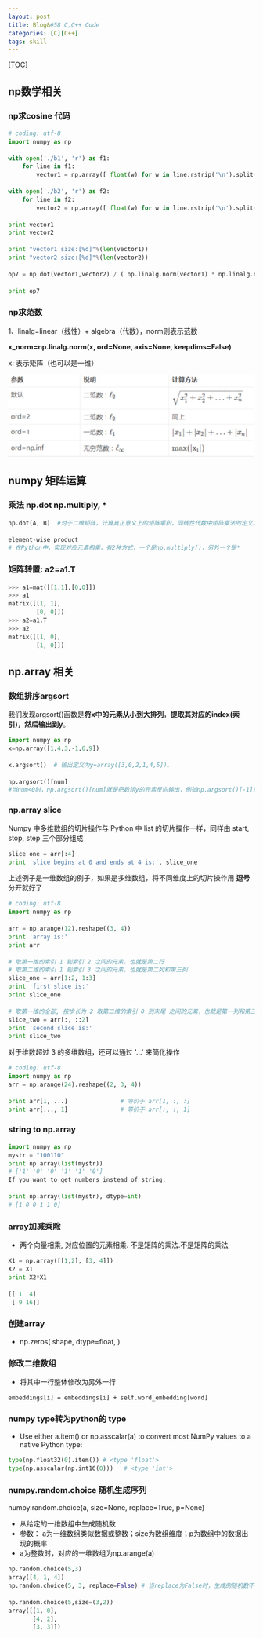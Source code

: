 ```yaml
---
layout: post
title: Blog&#58 C,C++ Code
categories: [C][C++]
tags: skill
---
```




[TOC]

## np数学相关

### np求cosine 代码

```python
# coding: utf-8
import numpy as np

with open('./b1', 'r') as f1:
    for line in f1:
        vector1 = np.array([ float(w) for w in line.rstrip('\n').split(',') ])

with open('./b2', 'r') as f2:
    for line in f2:
        vector2 = np.array([ float(w) for w in line.rstrip('\n').split(',') ])

print vector1
print vector2

print "vector1 size:[%d]"%(len(vector1))
print "vector2 size:[%d]"%(len(vector2))

op7 = np.dot(vector1,vector2) / ( np.linalg.norm(vector1) * np.linalg.norm(vector2) )

print op7
```





### np求范数

1、linalg=linear（线性）+ algebra（代数），norm则表示范数

**x_norm=np.linalg.norm(x, ord=None, axis=None, keepdims=False)**

x: 表示矩阵（也可以是一维）

![image-20190326194844647](image-20190326194844647.png)





## numpy 矩阵运算



### 乘法 np.dot np.multiply, *

```python
np.dot(A, B)  #对于二维矩阵，计算真正意义上的矩阵乘积，同线性代数中矩阵乘法的定义。对于一维矩阵，计算两者的内积

element-wise product
# 在Python中，实现对应元素相乘，有2种方式，一个是np.multiply()，另外一个是*

```





### 矩阵转置: a2=a1.T

```python
>>> a1=mat([[1,1],[0,0]])
>>> a1
matrix([[1, 1],
        [0, 0]])
>>> a2=a1.T
>>> a2
matrix([[1, 0],
        [1, 0]])
```





## np.array 相关



### 数组排序argsort

我们发现argsort()函数是**将x中的元素从小到大排列**，**提取其对应的index(索引)，然后输出到y**。

```python
import numpy as np
x=np.array([1,4,3,-1,6,9])

x.argsort()  # 输出定义为y=array([3,0,2,1,4,5])。

np.argsort()[num] 
#当num<0时，np.argsort()[num]就是把数组y的元素反向输出，例如np.argsort()[-1]即输出x中最大值对应的index
```





### np.array slice

Numpy 中多维数组的切片操作与 Python 中 list 的切片操作一样，同样由 start, stop, step 三个部分组成

```python
slice_one = arr[:4]
print 'slice begins at 0 and ends at 4 is:', slice_one
```

上述例子是一维数组的例子，如果是多维数组，将不同维度上的切片操作用 **逗号** 分开就好了

```python
# coding: utf-8
import numpy as np

arr = np.arange(12).reshape((3, 4))
print 'array is:'
print arr

# 取第一维的索引 1 到索引 2 之间的元素，也就是第二行
# 取第二维的索引 1 到索引 3 之间的元素，也就是第二列和第三列
slice_one = arr[1:2, 1:3]
print 'first slice is:'
print slice_one

# 取第一维的全部, 按步长为 2 取第二维的索引 0 到末尾 之间的元素，也就是第一列和第三列
slice_two = arr[:, ::2]
print 'second slice is:'
print slice_two
```

对于维数超过 3 的多维数组，还可以通过 '…' 来简化操作

```python
# coding: utf-8
import numpy as np
arr = np.arange(24).reshape((2, 3, 4))

print arr[1, ...]               # 等价于 arr[1, :, :]
print arr[..., 1]               # 等价于 arr[:, :, 1]
```



### string to np.array

```python
import numpy as np
mystr = "100110"
print np.array(list(mystr))
# ['1' '0' '0' '1' '1' '0']
If you want to get numbers instead of string:

print np.array(list(mystr), dtype=int)
# [1 0 0 1 1 0]
```

### array加减乘除

- 两个向量相乘, 对应位置的元素相乘. 不是矩阵的乘法.不是矩阵的乘法

```python
X1 = np.array([[1,2], [3, 4]])
X2 = X1
print X2*X1

[[ 1  4]
 [ 9 16]]
```

### 创建array

- np.zeros( shape, dtype=float, )

### 修改二维数组

- 将其中一行整体修改为另外一行

```
embeddings[i] = embeddings[i] + self.word_embedding[word]
```

### numpy type转为python的 type

- Use either a.item() or np.asscalar(a) to convert most NumPy values to a native Python type:

```python
type(np.float32(0).item()) # <type 'float'>
type(np.asscalar(np.int16(0)))   # <type 'int'>
```



### numpy.random.choice 随机生成序列

numpy.random.choice(a, size=None, replace=True, p=None)

- 从给定的一维数组中生成随机数
- 参数： a为一维数组类似数据或整数；size为数组维度；p为数组中的数据出现的概率
- a为整数时，对应的一维数组为np.arange(a)

```python
np.random.choice(5,3)
array([4, 1, 4])
np.random.choice(5, 3, replace=False) # 当replace为False时，生成的随机数不能有重复的数值

np.random.choice(5,size=(3,2))
array([[1, 0],
       [4, 2],
       [3, 3]])
```

